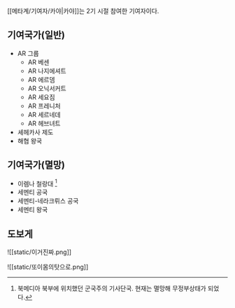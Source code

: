 [[메타계/기여자/카야|카야]]는 2기 시절 참여한 기여자이다.

## 기여국가(일반)

- AR 그룹
	- AR 베센
	- AR 나지에셔트
	- AR 에르뎀
	- AR 오닉서커트
	- AR 세요짐
	- AR 프레니처
	- AR 세르네데
	- AR 헤브녀트
- 셰헤카사 제도
- 해협 왕국

## 기여국가(멸망)

- 이렘나 철랑대 [^1]
- 세멘티 공국
- 세멘티-네라크뤼스 공국
- 세멘티 왕국

## 도보게 
![[static/이거진짜.png]]

![[static/또이몸의탓으로.png]]

[^1]: 북메디아 북부에 위치했던 군국주의 기사단국. 현재는 멸망해 무정부상태가 되었다.
